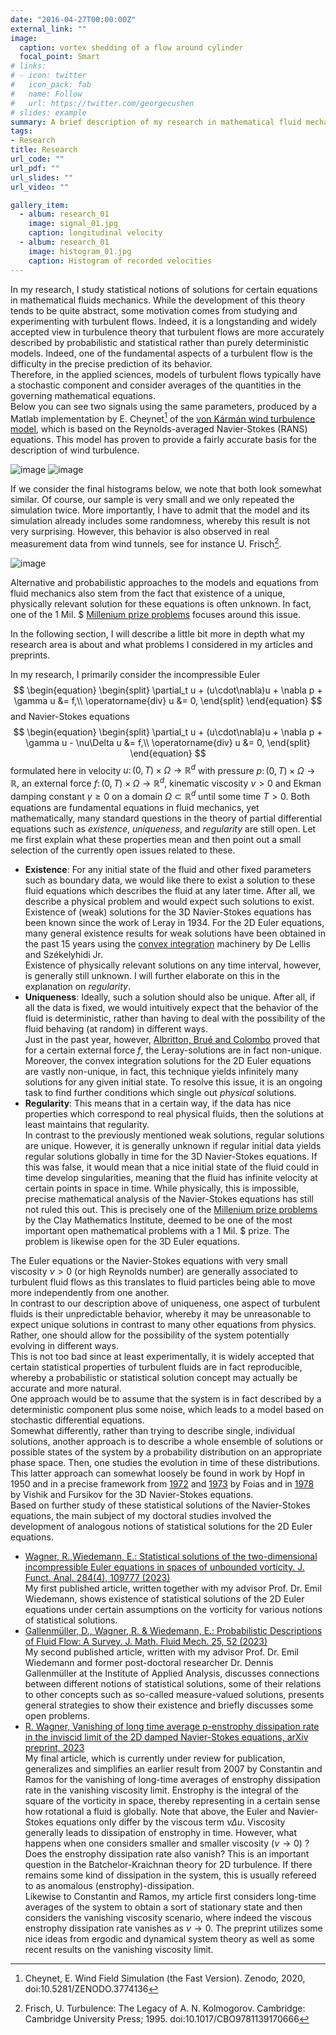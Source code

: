 ```yaml
---
date: "2016-04-27T00:00:00Z"
external_link: ""
image:
  caption: vortex shedding of a flow around cylinder
  focal_point: Smart
# links:
# - icon: twitter
#   icon_pack: fab
#   name: Follow
#   url: https://twitter.com/georgecushen
# slides: example
summary: A brief description of my research in mathematical fluid mechanics, conducted at the Institute of Applied Analysis at Ulm University during my time as a doctoral candidate.
tags:
- Research
title: Research
url_code: ""
url_pdf: ""
url_slides: ""
url_video: ""

gallery_item:
  - album: research_01
    image: signal_01.jpg
    caption: longitudinal velocity
  - album: research_01
    image: histogram_01.jpg
    caption: Histogram of recorded velocities
---
```


In my research, I study statistical notions of solutions for certain equations in mathematical fluids mechanics. While the development of this theory tends to be quite abstract, some motivation comes from studying and experimenting with turbulent flows. Indeed, it is a longstanding and widely accepted view in turbulence theory that turbulent flows are more accurately described by probabilistic and statistical rather than purely deterministic models. Indeed, one of the fundamental aspects of a turbulent flow is the difficulty in the precise prediction of its behavior.\
Therefore, in the applied sciences, models of turbulent flows typically have a stochastic component and consider averages of the quantities in the governing mathematical equations.\
Below you can see two signals using the same parameters, produced by a Matlab implementation by E. Cheynet[^1] of the [von Kármán wind turbulence model](https://en.wikipedia.org/wiki/Von_K%C3%A1rm%C3%A1n_wind_turbulence_model), which is based on the Reynolds-averaged Navier-Stokes (RANS) equations. This model has proven to provide a fairly accurate basis for the description of wind turbulence. 

![image](signal_combined_01.gif)
![image](signal_combined_02.gif)

If we consider the final histograms below, we note that both look somewhat similar. Of course, our sample is very small and we only repeated the simulation twice. More importantly, I have to admit that the model and its simulation already includes some randomness, whereby this result is not very surprising. However, this behavior is also observed in real measurement data from wind tunnels, see for instance U. Frisch[^2].

![image](histograms.png)

Alternative and probabilistic approaches to the models and equations from fluid mechanics also stem from the fact that existence of a unique, physically relevant solution for these equations is often unknown. In fact, one of the 1 Mil. $ [Millenium prize problems](https://www.claymath.org/millennium-problems/) focuses around this issue.

In the following section, I will describe a little bit more in depth what my research area is about and what problems I considered in my articles and preprints.

In my research, I primarily consider the incompressible Euler 
$$
\begin{equation}
\begin{split}
\partial_t u + (u\cdot\nabla)u + \nabla p + \gamma u &=  f,\\
\operatorname{div} u &= 0,
\end{split}
\end{equation}
$$
and Navier-Stokes equations
$$
\begin{equation}
\begin{split}
\partial_t u + (u\cdot\nabla)u + \nabla p + \gamma u - \nu\Delta u &=  f,\\
\operatorname{div} u &= 0,
\end{split}
\end{equation}
$$
formulated here in velocity $u \colon (0,T) \times \Omega \to \mathbb{R}^d$ with pressure $p\colon (0,T) \times \Omega \to \mathbb{R}$, an external force $f\colon (0,T) \times \Omega \to \mathbb{R}^d$, kinematic viscosity $\nu > 0$ and Ekman damping constant $\gamma \geq 0$ on a domain $\Omega \subset \mathbb{R}^d$ until some time $T > 0$.
Both equations are fundamental equations in fluid mechanics, yet mathematically, many standard questions in the theory of partial differential equations such as *existence*, *uniqueness*, and *regularity* are still open. Let me first explain what these properties mean and then point out a small selection of the currently open issues related to these.

* **Existence**: For any initial state of the fluid and other fixed parameters such as boundary data, we would like there to exist a solution to these fluid equations which describes the fluid at any later time. After all, we describe a physical problem and would expect such solutions to exist.\
Existence of (weak) solutions for the 3D Navier-Stokes equations has been known since the work of Leray in 1934. For the 2D Euler equations, many general existence results for weak solutions have been obtained in the past 15 years using the [convex integration](https://annals.math.princeton.edu/2009/170-3/p09) machinery by De Lellis and Székelyhidi Jr.\
Existence of physically relevant solutions on any time interval, however, is generally still unknown. I will further elaborate on this in the explanation on *regularity*.
* **Uniqueness**: Ideally, such a solution should also be unique. After all, if all the data is fixed, we would intuitively expect that the behavior of the fluid is deterministic, rather than having to deal with the possibility of the fluid behaving (at random) in different ways.\
Just in the past year, however, [Albritton, Brué and Colombo](https://projecteuclid.org/journals/annals-of-mathematics/volume-196/issue-1/Non-uniqueness-of-Leray-solutions-of-the-forced-Navier-Stokes/10.4007/annals.2022.196.1.3.full) proved that for a certain external force $f$, the Leray-solutions are in fact non-unique. Moreover, the convex integration solutions for the 2D Euler equations are vastly non-unique, in fact, this technique yields infinitely many solutions for any given initial state. To resolve this issue, it is an ongoing task to find further conditions which single out *physical* solutions.
* **Regularity**: This means that in a certain way, if the data has nice properties which correspond to real physical fluids, then the solutions at least maintains that regularity.\
In contrast to the previously mentioned weak solutions, regular solutions are unique. However, it is generally unknown if regular initial data yields regular solutions globally in time for the 3D Navier-Stokes equations. If this was false, it would mean that a nice initial state of the fluid could in time develop singularities, meaning that the fluid has infinite velocity at certain points in space in time. While physically, this is impossible, precise mathematical analysis of the Navier-Stokes equations has still not ruled this out. This is precisely one of the [Millenium prize problems](https://www.claymath.org/millennium-problems/) by the Clay Mathematics Institute, deemed to be one of the most important open mathematical problems with a 1 Mil. $ prize. The problem is likewise open for the 3D Euler equations. 

The Euler equations or the Navier-Stokes equations with very small viscosity $\nu > 0$ (or high Reynolds number) are generally associated to turbulent fluid flows as this translates to fluid particles being able to move more independently from one another.\
In contrast to our description above of uniqueness, one aspect of turbulent fluids is their unpredictable behavior, whereby it may be unreasonable to expect unique solutions in contrast to many other equations from physics. Rather, one should allow for the possibility of the system potentially evolving in different ways.\
This is not too bad since at least experimentally, it is widely accepted that certain statistical properties of turbulent fluids are in fact reproducible, whereby a probabilistic or statistical solution concept may actually be accurate and more natural.\
One approach would be to assume that the system is in fact described by a deterministic component plus some noise, which leads to a model based on stochastic differential equations.\
Somewhat differently, rather than trying to describe single, individual solutions, another approach is to describe a whole ensemble of solutions or possible states of the system by a probability distribution on an appropriate phase space. Then, one studies the evolution in time of these distributions. This latter approach can somewhat loosely be found in work by Hopf in 1950 and in a precise framework from [1972](http://www.numdam.org/item/RSMUP_1972__48__219_0.pdf) and [1973](http://www.numdam.org/item/RSMUP_1973__49__9_0.pdf) by Foias and in [1978](https://link.springer.com/article/10.1007/BF00973601) by Vishik and Fursikov for the 3D Navier-Stokes equations.\
Based on further study of these statistical solutions of the Navier-Stokes equations, the main subject of my doctoral studies involved the development of analogous notions of statistical solutions for the 2D Euler equations. 
* [Wagner, R.,Wiedemann, E.: Statistical solutions of the two-dimensional incompressible
Euler equations in spaces of unbounded vorticity. J. Funct. Anal. 284(4), 109777 (2023)](https://www.sciencedirect.com/science/article/abs/pii/S0022123622003974?via%3Dihub)\
My first published article, written together with my advisor Prof. Dr. Emil Wiedemann, shows existence of statistical solutions of the 2D Euler equations under certain assumptions on the vorticity for various notions of statistical solutions.
* [Gallenmüller, D., Wagner, R. & Wiedemann, E.: Probabilistic Descriptions of Fluid
Flow: A Survey. J. Math. Fluid Mech. 25, 52 (2023)](https://link.springer.com/article/10.1007/s00021-023-00800-z)\
My second published article, written with my advisor Prof. Dr. Emil Wiedemann and former post-doctoral researcher Dr. Dennis Gallenmüller at the Institute of Applied Analysis, discusses connections between different notions of statistical solutions, some of their relations to other concepts such as so-called measure-valued solutions, presents general strategies to show their existence and briefly discusses some open problems.
* [R. Wagner, Vanishing of long time average p-enstrophy dissipation rate in the inviscid
limit of the 2D damped Navier-Stokes equations, arXiv preprint, 2023](https://arxiv.org/abs/2306.05081)\
My final article, which is currently under review for publication, generalizes and simplifies an earlier result from 2007 by Constantin and Ramos for the vanishing of long-time averages of enstrophy dissipation rate in the vanishing viscosity limit. Enstrophy is the integral of the square of the vorticity in space, thereby representing in a certain sense how rotational a fluid is globally. Note that above, the Euler and Navier-Stokes equations only differ by the viscous term $\nu\Delta u$. Viscosity generally leads to dissipation of enstrophy in time. However, what happens when one considers smaller and smaller viscosity $(\nu \to 0)$ ? Does the enstrophy dissipation rate also vanish? This is an important question in the Batchelor-Kraichnan theory for 2D turbulence. If there remains some kind of dissipation in the system, this is usually refereed to as anomalous (enstrophy)-dissipation.\
Likewise to Constantin and Ramos, my article first considers long-time averages of the system to obtain a sort of stationary state and then considers the vanishing viscosity scenario, where indeed the viscous enstrophy dissipation rate vanishes as $\nu \to 0$. The preprint utilizes some nice ideas from ergodic and dynamical system theory as well as some recent results on the vanishing viscosity limit.




[^1]: Cheynet, E. Wind Field Simulation (the Fast Version). Zenodo, 2020, doi:10.5281/ZENODO.3774136
[^2]: Frisch, U. Turbulence: The Legacy of A. N. Kolmogorov. Cambridge: Cambridge University Press; 1995. doi:10.1017/CBO9781139170666